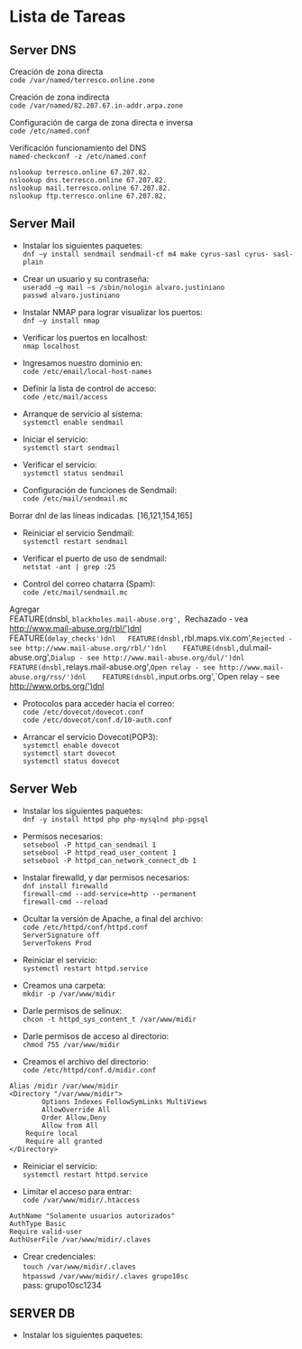 # Lista de Tareas

## Server DNS

Creación de zona directa  
`code /var/named/terresco.online.zone`

Creación de zona indirecta  
`code /var/named/82.207.67.in-addr.arpa.zone`

Configuración de carga de zona directa e inversa  
`code /etc/named.conf`

Verificación funcionamiento del DNS  
`named-checkconf -z /etc/named.conf`

`nslookup terresco.online 67.207.82.`  
`nslookup dns.terresco.online 67.207.82.`  
`nslookup mail.terresco.online 67.207.82.`  
`nslookup ftp.terresco.online 67.207.82.`  




## Server Mail

- Instalar los siguientes paquetes:  
`dnf –y install sendmail sendmail-cf m4 make cyrus-sasl cyrus- sasl-plain`  

- Crear un usuario y su contraseña:  
`useradd –g mail –s /sbin/nologin alvaro.justiniano`  
`passwd alvaro.justiniano`  


- Instalar NMAP para lograr visualizar los puertos:  
`dnf –y install nmap`  

- Verificar los puertos en localhost:  
`nmap localhost`  

- Ingresamos nuestro dominio en:  
`code /etc/email/local-host-names`  

- Definir la lista de control de acceso:  
`code /etc/mail/access`  

- Arranque de servicio al sistema:  
`systemctl enable sendmail`  

- Iniciar el servicio:  
`systemctl start sendmail`  

- Verificar el servicio:  
`systemctl status sendmail`  

- Configuración de funciones de Sendmail:  
`code /etc/mail/sendmail.mc`  

Borrar dnl de las líneas indicadas. [16,121,154,165]  

- Reiniciar el servicio Sendmail:  
`systemctl restart sendmail`  

- Verificar el puerto de uso de sendmail:  
`netstat -ant | grep :25`  

- Control del correo chatarra (Spam):  
`code /etc/mail/sendmail.mc`  

Agregar  
FEATURE(dnsbl, `blackholes.mail-abuse.org', `Rechazado - vea http://www.mail-abuse.org/rbl/')dnl  
FEATURE(`delay_checks')dnl  
FEATURE(dnsbl,`rbl.maps.vix.com',`Rejected - see http://www.mail-abuse.org/rbl/')dnl   
FEATURE(dnsbl,`dul.mail-abuse.org',`Dialup - see http://www.mail-abuse.org/dul/')dnl   
FEATURE(dnsbl,`relays.mail-abuse.org',`Open relay - see http://www.mail-abuse.org/rss/')dnl   
FEATURE(dnsbl,`input.orbs.org',`Open relay - see http://www.orbs.org/')dnl  


- Protocolos para acceder hacia el correo:  
`code /etc/dovecot/dovecot.conf`  
`code /etc/dovecot/conf.d/10-auth.conf`  

- Arrancar el servicio Dovecot(POP3):  
`systemctl enable dovecot`  
`systemctl start dovecot`  
`systemctl status dovecot`  




## Server Web

- Instalar los siguientes paquetes:  
`dnf -y install httpd php php-mysqlnd php-pgsql`  

- Permisos necesarios:  
`setsebool -P httpd_can_sendmail 1`  
`setsebool -P httpd_read_user_content 1`  
`setsebool -P httpd_can_network_connect_db 1`  

- Instalar firewalld, y dar permisos necesarios:  
`dnf install firewalld`  
`firewall-cmd --add-service=http --permanent`  
`firewall-cmd --reload`  


- Ocultar la versión de Apache, a final del archivo:  
`code /etc/httpd/conf/httpd.conf`  
`ServerSignature off`  
`ServerTokens Prod`  

- Reiniciar el servicio:  
`systemctl restart httpd.service`  



- Creamos una carpeta:  
`mkdir -p /var/www/midir`  

- Darle permisos de selinux:  
`chcon -t httpd_sys_content_t /var/www/midir`  

- Darle permisos de acceso al directorio:  
`chmod 755 /var/www/midir`  

- Creamos el archivo del directorio:  
`code /etc/httpd/conf.d/midir.conf`  

```
Alias /midir /var/www/midir
<Directory "/var/www/midir">
        Options Indexes FollowSymLinks MultiViews
        AllowOverride All
        Order Allow,Deny
        Allow from All
    Require local
    Require all granted
</Directory>
```  

- Reiniciar el servicio:  
`systemctl restart httpd.service`  



- Limitar el acceso para entrar:  
`code /var/www/midir/.htaccess`  

```
AuthName "Solamente usuarios autorizados"
AuthType Basic
Require valid-user
AuthUserFile /var/www/midir/.claves
```  


- Crear credenciales:  
`touch /var/www/midir/.claves`  
`htpasswd /var/www/midir/.claves grupo10sc`  
pass: grupo10sc1234



## SERVER DB

- Instalar los siguientes paquetes:  